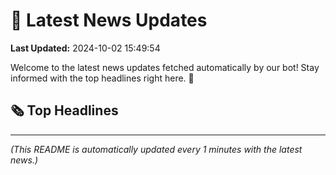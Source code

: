 # 📰 Latest News Updates
**Last Updated:** 2024-10-02 15:49:54

Welcome to the latest news updates fetched automatically by our bot! Stay informed with the top headlines right here. 🚀

## 🗞️ Top Headlines

---
*(This README is automatically updated every 1 minutes with the latest news.)*
